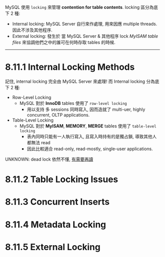 MySQL 使用 `locking` 來管理 **contention for table contents**. locking 區分為底下 2 種:

- Internal locking: MySQL Server 自行來作處理, 用來因應 multiple threads. 因此不涉及其他程序.
- External locking: 發生於 當 MySQL Server & 其他程序 lock *MyISAM table files* 來協調他們之中的誰可在何時存取 tables 的時候.

---

# 8.11.1 Internal Locking Methods

記住, internal locking 完全由 MySQL Server 來處理! 而 Internal locking 分為底下 2 種:

- Row-Level Locking
    - MySQL 對於 **InnoDB** tables 使用了 `row-level locking` 
        - 用以支持 多 sessions 同時寫入, 因而造就了 multi-uer, highly concurrent, OLTP applications.
- Table-Level Locking
    - MySQL 對於 **MyISAM**, **MEMORY**, **MERGE** tables 使用了 `table-level locking`
        - 表內同時只能有一人執行寫入, 且寫入時持有的是獨占鎖, 導致其他人都無法 read
        - 因此比較適合 read-only, read-mostly, single-user applications.

UNKNOWN: dead lock 依然不懂, [有需要再讀](https://dev.mysql.com/doc/refman/8.0/en/internal-locking.html#internal-locking-choices)


# 8.11.2 Table Locking Issues
# 8.11.3 Concurrent Inserts
# 8.11.4 Metadata Locking
# 8.11.5 External Locking